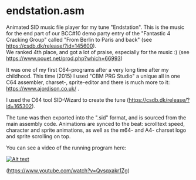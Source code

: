 # endstation.asm

Animated SID music file player for my tune "Endstation". This is the music for the end part of our BCC#10 demo party entry of the "Fantastic 4 Cracking Group" called "From Berlin to Paris and back" (see https://csdb.dk/release/?id=145600).  
We ranked 4th place, and got a lot of praise, especially for the music :) (see https://www.pouet.net/prod.php?which=66993)

It was one of my first C64-programs after a very long time after my childhood. This time (2015) I used "CBM PRG Studio" a unique all in one C64 assembler, charset-, sprite-editor and there is much more to it: https://www.ajordison.co.uk/ .  

I used the C64 tool SID-Wizard to create the tune (https://csdb.dk/release/?id=165302).  

The tune was then exported into the ".sid" format, and is sourced from the main assembly code. Animations are synced to the beat: scrolltext speed, character and sprite animations, as well as the m64- and A4- charset logo and sprite scrolling on top.


You can see a video of the running program here:

[![Alt text](https://img.youtube.com/vi/Qvsqxakr1Zg/0.jpg)](https://www.youtube.com/watch?v=Qvsqxakr1Zg)

(https://www.youtube.com/watch?v=Qvsqxakr1Zg)
